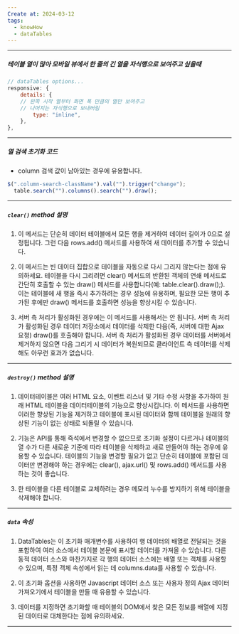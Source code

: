 ```yaml
---
Create at: 2024-03-12
tags:
  - knowHow
  - dataTables
---
```

---

##### 테이블 열이 많아 모바일 뷰에서 한 줄의 긴 열을 자식행으로 보여주고 싶을때

```js
// dataTables options...
responsive: {
	details: {
	// 왼쪽 시작 열부터 화면 폭 만큼의 열만 보여주고 
	// 나머지는 자식행으로 보내버림  
		type: "inline", 
	},
},
```

---

##### 열 검색 초기화 코드

- column 검색 값이 남아있는 경우에 유용합니다.

```js
$(".column-search-className").val("").trigger("change");
  table.search("").columns().search("").draw();
```

---

##### `clear()` method 설명

1. 이 메서드는 단순히 데이터 테이블에서 모든 행을 제거하여 데이터 길이가 0으로 설정됩니다. 그런 다음 rows.add() 메서드를 사용하여 새 데이터를 추가할 수 있습니다.

2. 이 메서드는 빈 데이터 집합으로 테이블을 자동으로 다시 그리지 않는다는 점에 유의하세요. 테이블을 다시 그리려면 clear() 메서드의 반환된 객체의 연쇄 메서드로 간단히 호출할 수 있는 draw() 메서드를 사용합니다(예: table.clear().draw();). 이는 테이블에 새 행을 즉시 추가하려는 경우 성능에 유용하며, 필요한 모든 행이 추가된 후에만 draw() 메서드를 호출하면 성능을 향상시킬 수 있습니다.

3. 서버 측 처리가 활성화된 경우에는 이 메서드를 사용해서는 안 됩니다. 서버 측 처리가 활성화된 경우 데이터 저장소에서 데이터를 삭제한 다음(즉, 서버에 대한 Ajax 요청) draw()를 호출해야 합니다. 서버 측 처리가 활성화된 경우 데이터를 서버에서 제거하지 않으면 다음 그리기 시 데이터가 복원되므로 클라이언트 측 데이터를 삭제해도 아무런 효과가 없습니다.

---

##### `destroy()` method 설명
1.  데이터테이블은 여러 HTML 요소, 이벤트 리스너 및 기타 수정 사항을 추가하여 원래 HTML 테이블을 데이터테이블의 기능으로 향상시킵니다. 이 메서드를 사용하면 이러한 향상된 기능을 제거하고 테이블에 표시된 데이터와 함께 테이블을 원래의 향상된 기능이 없는 상태로 되돌릴 수 있습니다.

2. 기능은 API를 통해 즉석에서 변경할 수 없으므로 초기화 설정이 다르거나 테이블의 열 수가 다른 새로운 기준에 따라 테이블을 삭제하고 새로 만들어야 하는 경우에 유용할 수 있습니다. 테이블의 기능을 변경할 필요가 없고 단순히 테이블에 포함된 데이터만 변경해야 하는 경우에는 clear(), ajax.url() 및 rows.add() 메서드를 사용하는 것이 좋습니다.

3. 한 테이블을 다른 테이블로 교체하려는 경우 메모리 누수를 방지하기 위해 테이블을 삭제해야 합니다.

---

##### `data` 속성
1. DataTables는 이 초기화 매개변수를 사용하여 행 데이터의 배열로 전달되는 것을 포함하여 여러 소스에서 테이블 본문에 표시할 데이터를 가져올 수 있습니다. 다른 동적 데이터 소스와 마찬가지로 각 행의 데이터 소스에는 배열 또는 객체를 사용할 수 있으며, 특정 객체 속성에서 읽는 데 columns.data를 사용할 수 있습니다.

2. 이 초기화 옵션을 사용하면 Javascript 데이터 소스 또는 사용자 정의 Ajax 데이터 가져오기에서 테이블을 만들 때 유용할 수 있습니다.

3. 데이터를 지정하면 초기화할 때 테이블의 DOM에서 찾은 모든 정보를 배열에 지정된 데이터로 대체한다는 점에 유의하세요.

---

